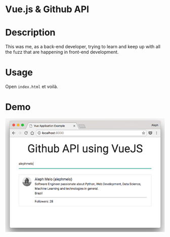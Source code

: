 # Vue.js & Github API

# Description
This was me, as a back-end developer, trying to learn and keep up with all the fuzz that are happening in front-end development.

# Usage
Open `index.html` et voilà. 

# Demo
![Demo](demo.png)
